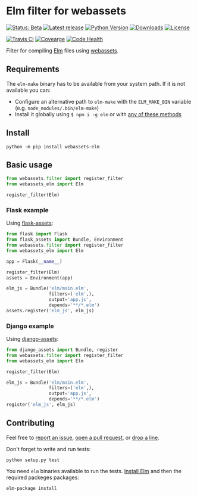 # Elm filter for webassets

[![Status: Beta](https://img.shields.io/pypi/status/webassets-elm.svg)](https://pypi.python.org/pypi/webassets-elm)
[![Latest release](https://img.shields.io/pypi/v/webassets-elm.svg?style=flat)](https://pypi.python.org/pypi/webassets-elm)
[![Python Version](https://img.shields.io/pypi/pyversions/webassets-elm.svg?style=flat)](https://pypi.python.org/pypi/webassets-elm) 
[![Downloads](https://img.shields.io/pypi/dm/webassets-elm.svg?style=flat)](https://pypi.python.org/pypi/webassets-elm)
[![License](https://img.shields.io/pypi/l/webassets-elm.svg?style=flat)](https://pypi.python.org/pypi/webassets-elm)

[![Travis CI](https://img.shields.io/travis/cuducos/webassets-elm.svg?style=flat)](https://travis-ci.org/cuducos/webassets-elm)
[![Covearge](https://img.shields.io/coveralls/cuducos/webassets-elm.svg?style=flat)](https://coveralls.io/github/cuducos/webassets-elm)
[![Code Health](https://landscape.io/github/cuducos/webassets-elm/master/landscape.svg?style=flat)](https://landscape.io/github/cuducos/webassets-elm/master)

Filter for compiling [Elm](http://elm-lang.org) files using [webassets](http://webassets.readthedocs.org).

## Requirements

The `elm-make` binary has to be available from your system path. If it is not available you can:

* Configure an alternative path to `elm-make` with the `ELM_MAKE_BIN` variable (e.g. `node_modules/.bin/elm-make`)
* Install it globally using `$ npm i -g elm` or with [any of these methods](http://elm-lang.org/install)

## Install

```console
python -m pip install webassets-elm
```

## Basic usage

```python
from webassets.filter import register_filter
from webassets_elm import Elm

register_filter(Elm)
```

### Flask example

Using [flask-assets](http://flask-assets.readthedocs.io/):

```python
from flask import Flask
from flask_assets import Bundle, Environment
from webassets.filter import register_filter
from webassets_elm import Elm

app = Flask(__name__)

register_filter(Elm)
assets = Environment(app)

elm_js = Bundle('elm/main.elm',
                filters=('elm',),
                output='app.js',
                depends='**/*.elm')
assets.register('elm_js', elm_js)

```

### Django example 

Using [django-assets](http://django-assets.readthedocs.org):

```python
from django_assets import Bundle, register
from webassets.filter import register_filter
from webassets_elm import Elm

register_filter(Elm)

elm_js = Bundle('elm/main.elm',
                filters=('elm',),
                output='app.js',
                depends='**/*.elm')
register('elm_js', elm_js)
```

## Contributing

Feel free to [report an issue](http://github.com/cuducos/webassets-elm/issues), [open a pull request](http://github.com/cuducos/webassets-elm/pulls), or [drop a line](http://twitter.com/cuducos).

Don't forget to write and run tests:

```console
python setup.py test
```

You need `elm` binaries available to run the tests. [Install Elm](http://elm-lang.org/install) and then the required packeges packages:

```console
elm-package install
```